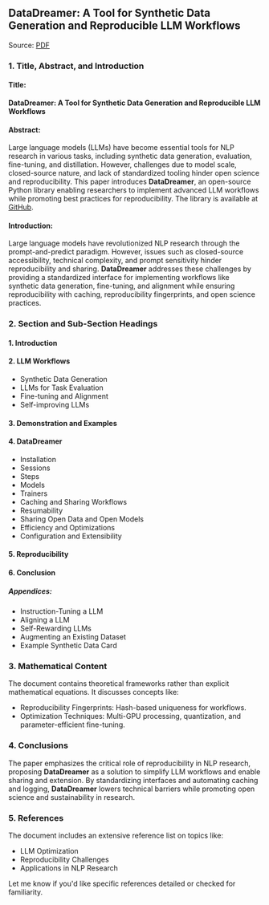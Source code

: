 ## DataDreamer: A Tool for Synthetic Data Generation and Reproducible LLM Workflows
Source: [PDF](https://arxiv.org/pdf/2402.10379)

### 1. Title, Abstract, and Introduction

#### Title:
**DataDreamer: A Tool for Synthetic Data Generation and Reproducible LLM Workflows**

#### Abstract:
Large language models (LLMs) have become essential tools for NLP research in various tasks, including synthetic data generation, evaluation, fine-tuning, and distillation. However, challenges due to model scale, closed-source nature, and lack of standardized tooling hinder open science and reproducibility. This paper introduces **DataDreamer**, an open-source Python library enabling researchers to implement advanced LLM workflows while promoting best practices for reproducibility. The library is available at [GitHub](https://github.com/datadreamer-dev/DataDreamer).

#### Introduction:
Large language models have revolutionized NLP research through the prompt-and-predict paradigm. However, issues such as closed-source accessibility, technical complexity, and prompt sensitivity hinder reproducibility and sharing. **DataDreamer** addresses these challenges by providing a standardized interface for implementing workflows like synthetic data generation, fine-tuning, and alignment while ensuring reproducibility with caching, reproducibility fingerprints, and open science practices.

### 2. Section and Sub-Section Headings

#### 1. Introduction
#### 2. LLM Workflows
- Synthetic Data Generation
- LLMs for Task Evaluation
- Fine-tuning and Alignment
- Self-improving LLMs

#### 3. Demonstration and Examples
#### 4. DataDreamer
- Installation
- Sessions
- Steps
- Models
- Trainers
- Caching and Sharing Workflows
- Resumability
- Sharing Open Data and Open Models
- Efficiency and Optimizations
- Configuration and Extensibility

#### 5. Reproducibility
#### 6. Conclusion

##### Appendices:
- Instruction-Tuning a LLM
- Aligning a LLM
- Self-Rewarding LLMs
- Augmenting an Existing Dataset
- Example Synthetic Data Card

### 3. Mathematical Content

The document contains theoretical frameworks rather than explicit mathematical equations. It discusses concepts like:
- Reproducibility Fingerprints: Hash-based uniqueness for workflows.
- Optimization Techniques: Multi-GPU processing, quantization, and parameter-efficient fine-tuning.

### 4. Conclusions

The paper emphasizes the critical role of reproducibility in NLP research, proposing **DataDreamer** as a solution to simplify LLM workflows and enable sharing and extension. By standardizing interfaces and automating caching and logging, **DataDreamer** lowers technical barriers while promoting open science and sustainability in research.

### 5. References

The document includes an extensive reference list on topics like:
- LLM Optimization
- Reproducibility Challenges
- Applications in NLP Research

Let me know if you'd like specific references detailed or checked for familiarity.